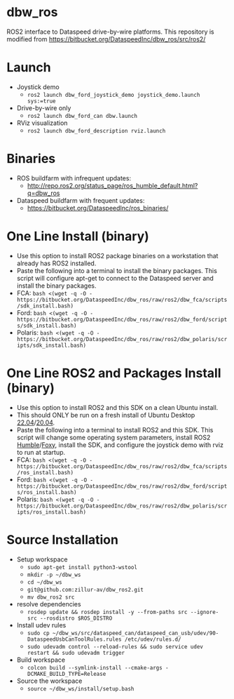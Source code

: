 # dbw_ros
ROS2 interface to Dataspeed drive-by-wire platforms. This repository is modified from https://bitbucket.org/DataspeedInc/dbw_ros/src/ros2/

# Launch

* Joystick demo
    * `ros2 launch dbw_ford_joystick_demo joystick_demo.launch sys:=true`
* Drive-by-wire only
    * `ros2 launch dbw_ford_can dbw.launch`
* RViz visualization
    * `ros2 launch dbw_ford_description rviz.launch`


# Binaries

* ROS buildfarm with infrequent updates:
    * http://repo.ros2.org/status_page/ros_humble_default.html?q=dbw_ros
* Dataspeed buildfarm with frequent updates:
    * https://bitbucket.org/DataspeedInc/ros_binaries/

# One Line Install (binary)

* Use this option to install ROS2 package binaries on a workstation that already has ROS2 installed.
* Paste the following into a terminal to install the binary packages. This script will configure apt-get to connect to the Dataspeed server and install the binary packages.
* FCA:     ```bash <(wget -q -O - https://bitbucket.org/DataspeedInc/dbw_ros/raw/ros2/dbw_fca/scripts/sdk_install.bash)```
* Ford:    ```bash <(wget -q -O - https://bitbucket.org/DataspeedInc/dbw_ros/raw/ros2/dbw_ford/scripts/sdk_install.bash)```
* Polaris: ```bash <(wget -q -O - https://bitbucket.org/DataspeedInc/dbw_ros/raw/ros2/dbw_polaris/scripts/sdk_install.bash)```

# One Line ROS2 and Packages Install (binary)

* Use this option to install ROS2 and this SDK on a clean Ubuntu install.
* This should ONLY be run on a fresh install of Ubuntu Desktop [22.04](http://releases.ubuntu.com/22.04/)/[20.04](http://releases.ubuntu.com/20.04/).
* Paste the following into a terminal to install ROS2 and this SDK. This script will change some operating system parameters, install ROS2 [Humble](https://docs.ros.org/en/humble/Installation/Ubuntu-Install-Debians.html)/[Foxy](https://docs.ros.org/en/foxy/Installation/Ubuntu-Install-Debians.html), install the SDK, and configure the joystick demo with rviz to run at startup.
* FCA:     ```bash <(wget -q -O - https://bitbucket.org/DataspeedInc/dbw_ros/raw/ros2/dbw_fca/scripts/ros_install.bash)```
* Ford:    ```bash <(wget -q -O - https://bitbucket.org/DataspeedInc/dbw_ros/raw/ros2/dbw_ford/scripts/ros_install.bash)```
* Polaris: ```bash <(wget -q -O - https://bitbucket.org/DataspeedInc/dbw_ros/raw/ros2/dbw_polaris/scripts/ros_install.bash)```

# Source Installation

* Setup workspace
    * ```sudo apt-get install python3-wstool```
    * ```mkdir -p ~/dbw_ws```
    * ```cd ~/dbw_ws```
    * ```git@github.com:zillur-av/dbw_ros2.git```
    * ```mv dbw_ros2 src ```
* resolve dependencies
    * ```rosdep update && rosdep install -y --from-paths src --ignore-src --rosdistro $ROS_DISTRO```
* Install udev rules
    * ```sudo cp ~/dbw_ws/src/dataspeed_can/dataspeed_can_usb/udev/90-DataspeedUsbCanToolRules.rules /etc/udev/rules.d/```
    * ```sudo udevadm control --reload-rules && sudo service udev restart && sudo udevadm trigger```
* Build workspace
    * ```colcon build --symlink-install --cmake-args -DCMAKE_BUILD_TYPE=Release```
* Source the workspace
    * ```source ~/dbw_ws/install/setup.bash```
